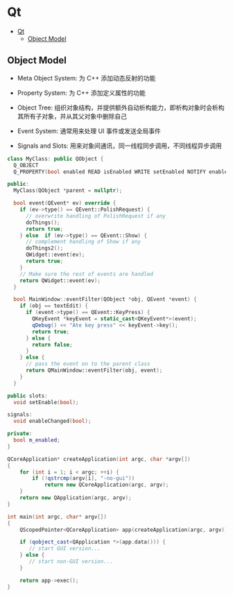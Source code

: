 # Qt

- [Qt](#qt)
  - [Object Model](#object-model)

## Object Model

- Meta Object System: 为 C++ 添加动态反射的功能

- Property System: 为 C++ 添加定义属性的功能

- Object Tree: 组织对象结构，并提供额外自动析构能力，即析构对象时会析构其所有子对象，并从其父对象中删除自己

- Event System: 通常用来处理 UI 事件或发送全局事件

- Signals and Slots: 用来对象间通讯，同一线程同步调用，不同线程异步调用

```cpp
class MyClass: public QObject {
  Q_OBJECT
  Q_PROPERTY(bool enabled READ isEnabled WRITE setEnabled NOTIFY enableChanged)

public:
  MyClass(QObject *parent = nullptr);

  bool event(QEvent* ev) override {
    if (ev->type() == QEvent::PolishRequest) {
      // overwrite handling of PolishRequest if any
      doThings();
      return true;
    } else  if (ev->type() == QEvent::Show) {
      // complement handling of Show if any
      doThings2();
      QWidget::event(ev);
      return true;
    }
    // Make sure the rest of events are handled
    return QWidget::event(ev);
  }

  bool MainWindow::eventFilter(QObject *obj, QEvent *event) {
    if (obj == textEdit) {
      if (event->type() == QEvent::KeyPress) {
        QKeyEvent *keyEvent = static_cast<QKeyEvent*>(event);
        qDebug() << "Ate key press" << keyEvent->key();
        return true;
      } else {
        return false;
      }
    } else {
      // pass the event on to the parent class
      return QMainWindow::eventFilter(obj, event);
    }
  }

public slots:
  void setEnable(bool);

signals:
  void enableChanged(bool);

private:
  bool m_enabled;
}
```

```cpp
QCoreApplication* createApplication(int argc, char *argv[])
{
    for (int i = 1; i < argc; ++i) {
        if (!qstrcmp(argv[i], "-no-gui"))
            return new QCoreApplication(argc, argv);
    }
    return new QApplication(argc, argv);
}

int main(int argc, char* argv[])
{
    QScopedPointer<QCoreApplication> app(createApplication(argc, argv));

    if (qobject_cast<QApplication *>(app.data())) {
       // start GUI version...
    } else {
       // start non-GUI version...
    }

    return app->exec();
}
```
